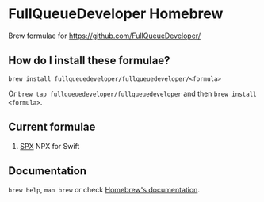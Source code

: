 # FullQueueDeveloper Homebrew

Brew formulae for https://github.com/FullQueueDeveloper/

## How do I install these formulae?

`brew install fullqueuedeveloper/fullqueuedeveloper/<formula>`

Or `brew tap fullqueuedeveloper/fullqueuedeveloper` and then `brew install <formula>`.

## Current formulae

1. [SPX](https://github.com/FullQueueDeveloper/SPX) NPX for Swift

## Documentation

`brew help`, `man brew` or check [Homebrew's documentation](https://docs.brew.sh).
